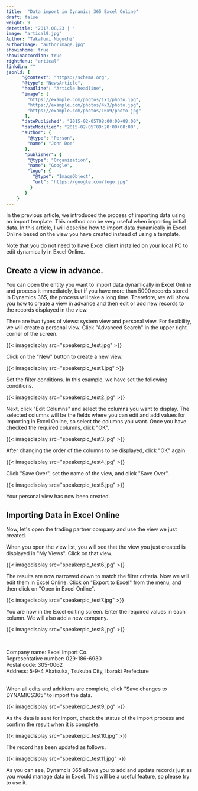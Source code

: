 ```yaml
---
title:  "Data import in Dynamics 365 Excel Online"
draft: false
weight: 9
datetitle: "2017.08.23 | "
image: "artical9.jpg"
Author: "Takafumi Noguchi"
authorimage: "authorimage.jpg"
showinhome: true
showinaccordian: true
rightMenu: "artical"
linkdin: ""
jsonld: {
      "@context": "https://schema.org",
      "@type": "NewsArticle",
      "headline": "Article headline",
      "image": [
        "https://example.com/photos/1x1/photo.jpg",
        "https://example.com/photos/4x3/photo.jpg",
        "https://example.com/photos/16x9/photo.jpg"
       ],
      "datePublished": "2015-02-05T08:00:00+08:00",
      "dateModified": "2015-02-05T09:20:00+08:00",
      "author": {
        "@type": "Person",
        "name": "John Doe"
       },
       "publisher": {
        "@type": "Organization",
        "name": "Google",
        "logo": {
          "@type": "ImageObject",
          "url": "https://google.com/logo.jpg"
         }
       }
    }
---
```

<!-- Intro  -->
In the previous article, we introduced the process of importing data using an import template. This method can be very useful when importing initial data. In this article, I will describe how to import data dynamically in Excel Online based on the view you have created instead of using a template.

Note that you do not need to have Excel client installed on your local PC to edit dynamically in Excel Online.


## Create a view in advance.
You can open the entity you want to import data dynamically in Excel Online and process it immediately, but if you have more than 5000 records stored in Dynamics 365, the process will take a long time. Therefore, we will show you how to create a view in advance and then edit or add new records to the records displayed in the view.

There are two types of views: system view and personal view. For flexibility, we will create a personal view. Click "Advanced Search" in the upper right corner of the screen.
<!-- Image= speakerpic_test.jpg -->
{{< imagedisplay src="speakerpic_test.jpg" >}}

Click on the "New" button to create a new view.
<!-- Image- speakerpic_test1.jpg -->
{{< imagedisplay src="speakerpic_test1.jpg" >}}


Set the filter conditions. In this example, we have set the following conditions.
<!-- Image= speakerpic_test2.jpg -->
{{< imagedisplay src="speakerpic_test2.jpg" >}}


Next, click "Edit Columns" and select the columns you want to display. The selected columns will be the fields where you can edit and add values for importing in Excel Online, so select the columns you want. Once you have checked the required columns, click "OK".
<!-- Image= speakerpic_test3.jpg -->
{{< imagedisplay src="speakerpic_test3.jpg" >}}


After changing the order of the columns to be displayed, click "OK" again.
<!-- Image= speakerpic_test4.jpg -->
{{< imagedisplay src="speakerpic_test4.jpg" >}}


Click "Save Over", set the name of the view, and click "Save Over".
<!-- Image= speakerpic_test5.jpg -->
{{< imagedisplay src="speakerpic_test5.jpg" >}}


Your personal view has now been created.

## Importing Data in Excel Online
Now, let's open the trading partner company and use the view we just created.

When you open the view list, you will see that the view you just created is displayed in "My Views". Click on that view.
<!-- Image= speakerpic_test6.jpg -->
{{< imagedisplay src="speakerpic_test6.jpg" >}}


The results are now narrowed down to match the filter criteria. Now we will edit them in Excel Online. Click on "Export to Excel" from the menu, and then click on "Open in Excel Online".
<!-- Image= speakerpic_test7.jpg -->
{{< imagedisplay src="speakerpic_test7.jpg" >}}


You are now in the Excel editing screen. Enter the required values in each column. We will also add a new company.
<!-- Image= speakerpic_test8.jpg -->
{{< imagedisplay src="speakerpic_test8.jpg" >}}     

&nbsp;

Company name: Excel Import Co.    
Representative number: 029-186-6930    
Postal code: 305-0062    
Address: 5-9-4 Akatsuka, Tsukuba City, Ibaraki Prefecture       
&nbsp;

When all edits and additions are complete, click "Save changes to DYNAMICS365" to import the data.
<!-- Image= speakerpic_test9.jpg -->
{{< imagedisplay src="speakerpic_test9.jpg" >}}

As the data is sent for import, check the status of the import process and confirm the result when it is complete.
<!-- Image= speakerpic_test10.jpg -->
{{< imagedisplay src="speakerpic_test10.jpg" >}}


The record has been updated as follows.
<!-- Image= speakerpic_test11.jpg -->
{{< imagedisplay src="speakerpic_test11.jpg" >}}


As you can see, Dynamcis 365 allows you to add and update records just as you would manage data in Excel.
This will be a useful feature, so please try to use it.    
&nbsp;